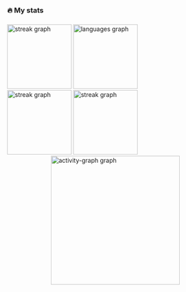 <!--
### Hi there 👋

<h3 align="left">🛠 Languages and tools</h3>

###

<div align="left">
  <img src="https://cdn.jsdelivr.net/gh/devicons/devicon/icons/python/python-original-wordmark.svg" height="40" alt="python logo"  />
  <img width="12" />
  <img src="https://cdn.jsdelivr.net/gh/devicons/devicon/icons/flask/flask-original-wordmark.svg" height="40" alt="flask logo"  />
  <img width="12" />
  <img src="https://cdn.jsdelivr.net/gh/devicons/devicon/icons/neo4j/neo4j-original-wordmark.svg" height="40" alt="neo4j logo"  />
  <img width="12" />
  <img src="https://cdn.jsdelivr.net/gh/devicons/devicon/icons/networkx/networkx-original.svg" height="40" alt="networkx logo"  />
  <img width="12" />
  <img src="https://cdn.jsdelivr.net/gh/devicons/devicon/icons/docker/docker-original-wordmark.svg" height="40" alt="docker logo"  />
  <img width="12" />
  <img src="https://cdn.simpleicons.org/react/61DAFB" height="40" alt="react logo"  />
  <img width="12" />
  <img src="https://cdn.jsdelivr.net/gh/devicons/devicon/icons/grafana/grafana-original-wordmark.svg" height="40" alt="grafana logo"  />
  <img width="12" />
  <img src="https://cdn.jsdelivr.net/gh/devicons/devicon/icons/jenkins/jenkins-original.svg" height="40" alt="jenkins logo"  />
  <img width="12" />
  <img src="https://cdn.jsdelivr.net/gh/devicons/devicon/icons/haskell/haskell-original-wordmark.svg" height="40" alt="haskell logo"  />
  <img width="12" />
  <img src="https://cdn.jsdelivr.net/gh/devicons/devicon/icons/jupyter/jupyter-original-wordmark.svg" height="40" alt="jupyter logo"  />
</div>

###

-->
<h3 align="left">🔥 My stats</h3>

###

<div style="display: flex; flex-direction: column; width: 100%">
    <div align="left">
        <img src="https://streak-stats.demolab.com?user=attilamester&locale=en&mode=weekly&theme=guvebox&hide_border=true&border_radius=5&order=3&hide_total_contributions=true" height="150" alt="streak graph" />
        <img src="https://github-readme-stats.vercel.app/api/top-langs?username=attilamester&locale=en&hide_title=true&layout=compact&card_width=350&langs_count=5&theme=guvebox&hide_border=true&order=2"  alt="languages graph"  height="150" />
    </div>
    <div align="left">
        <img src="https://streak-stats.demolab.com?user=attilamester&locale=en&mode=daily&theme=guvebox&hide_border=true&border_radius=5&order=3&hide_total_contributions=true&exclude_days=Sat%2CSun" alt="streak graph"  height="150" />
        <img src="https://streak-stats.demolab.com?user=attilamester&locale=en&mode=daily&theme=guvebox&hide_border=true&border_radius=5&order=3&hide_current_streak=true&hide_longest_streak=true&card_width=165" alt="streak graph"  height="150" />
    </div>
    <div style="display: flex; flex-direction: row; width: 100%; justify-content: center">
        <img src="https://github-readme-activity-graph.vercel.app/graph?username=attilamester&radius=16&theme=github-light&area=true&order=5&custom_title=My%20contributions&hide_border=true&hide_title=true" height="300" alt="activity-graph graph" />
    </div>
</div>
